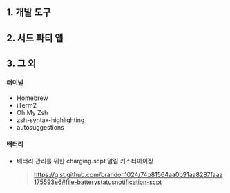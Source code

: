 ## 1. 개발 도구
## 2. 서드 파티 앱
## 3. 그 외
#### 터미널
- Homebrew
- iTerm2
- Oh My Zsh
- zsh-syntax-highlighting
- autosuggestions
#### 배터리
- 배터리 관리를 위한 charging.scpt 알림 커스터마이징
  > https://gist.github.com/brandon1024/74b81564aa0b91aa8287faaa175593e6#file-batterystatusnotification-scpt
  
  